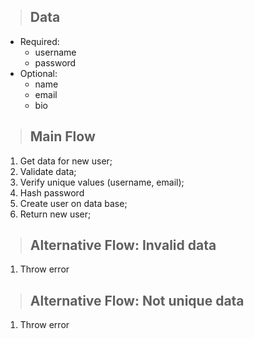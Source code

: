 > ## Data
* Required:
    - username
    - password
* Optional:
    - name
    - email
    - bio

> ## Main Flow
1. Get data for new user;
2. Validate data;
3. Verify unique values (username, email);
4. Hash password
5. Create user on data base;
6. Return new user;

> ## Alternative Flow: Invalid data
1. Throw error

> ## Alternative Flow: Not unique data
1. Throw error